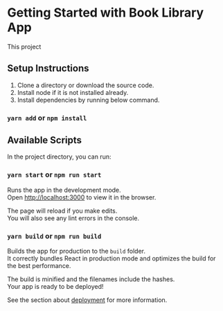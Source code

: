 # Getting Started with Book Library App

This project 

## Setup Instructions

1. Clone a directory or download the source code.
2. Install node if it is not installed already.
3. Install dependencies by running below command.
###  `yarn add` or `npm install`

## Available Scripts

In the project directory, you can run:

### `yarn start` or `npm run start`

Runs the app in the development mode.\
Open [http://localhost:3000](http://localhost:3000) to view it in the browser.

The page will reload if you make edits.\
You will also see any lint errors in the console.

### `yarn build` or `npm run build`

Builds the app for production to the `build` folder.\
It correctly bundles React in production mode and optimizes the build for the best performance.

The build is minified and the filenames include the hashes.\
Your app is ready to be deployed!

See the section about [deployment](https://facebook.github.io/create-react-app/docs/deployment) for more information.
